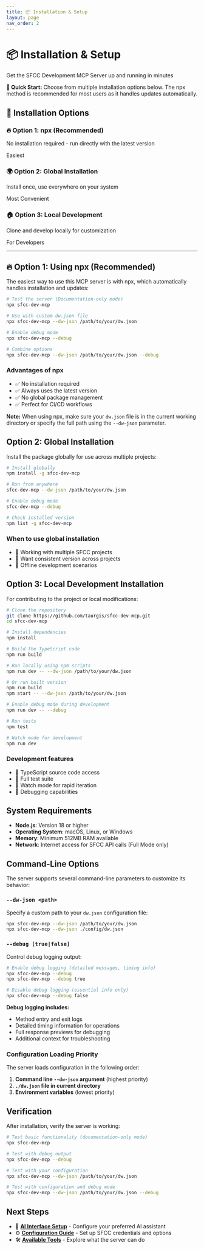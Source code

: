 ```yaml
---
title: 📦 Installation & Setup
layout: page
nav_order: 2
---
```


<div class="page-header">
  <h1>📦 Installation & Setup</h1>
  <p class="page-subtitle">Get the SFCC Development MCP Server up and running in minutes</p>
</div>

<div class="alert alert-info">
  <strong>🚀 Quick Start:</strong> Choose from multiple installation options below. The npx method is recommended for most users as it handles updates automatically.
</div>

## 🎯 Installation Options

<div class="grid">
  <div class="card">
    <h3>🔥 Option 1: npx (Recommended)</h3>
    <p>No installation required - run directly with the latest version</p>
    <div class="badge badge-success">Easiest</div>
  </div>
  
  <div class="card">
    <h3>🌍 Option 2: Global Installation</h3>
    <p>Install once, use everywhere on your system</p>
    <div class="badge badge-info">Most Convenient</div>
  </div>
  
  <div class="card">
    <h3>🏠 Option 3: Local Development</h3>
    <p>Clone and develop locally for customization</p>
    <div class="badge badge-warning">For Developers</div>
  </div>
</div>

---

## 🔥 Option 1: Using npx (Recommended)

The easiest way to use this MCP server is with npx, which automatically handles installation and updates:

```bash
# Test the server (Documentation-only mode)
npx sfcc-dev-mcp

# Use with custom dw.json file
npx sfcc-dev-mcp --dw-json /path/to/your/dw.json

# Enable debug mode
npx sfcc-dev-mcp --debug

# Combine options
npx sfcc-dev-mcp --dw-json /path/to/your/dw.json --debug
```

### Advantages of npx
- ✅ No installation required
- ✅ Always uses the latest version
- ✅ No global package management
- ✅ Perfect for CI/CD workflows

**Note:** When using npx, make sure your `dw.json` file is in the current working directory or specify the full path using the `--dw-json` parameter.

## Option 2: Global Installation

Install the package globally for use across multiple projects:

```bash
# Install globally
npm install -g sfcc-dev-mcp

# Run from anywhere
sfcc-dev-mcp --dw-json /path/to/your/dw.json

# Enable debug mode
sfcc-dev-mcp --debug

# Check installed version
npm list -g sfcc-dev-mcp
```

### When to use global installation
- 🎯 Working with multiple SFCC projects
- 🎯 Want consistent version across projects
- 🎯 Offline development scenarios

## Option 3: Local Development Installation

For contributing to the project or local modifications:

```bash
# Clone the repository
git clone https://github.com/taurgis/sfcc-dev-mcp.git
cd sfcc-dev-mcp

# Install dependencies
npm install

# Build the TypeScript code
npm run build

# Run locally using npm scripts
npm run dev -- --dw-json /path/to/your/dw.json

# Or run built version
npm run build
npm start -- --dw-json /path/to/your/dw.json

# Enable debug mode during development
npm run dev -- --debug

# Run tests
npm test

# Watch mode for development
npm run dev
```

### Development features
- 🔧 TypeScript source code access
- 🔧 Full test suite
- 🔧 Watch mode for rapid iteration
- 🔧 Debugging capabilities

## System Requirements

- **Node.js**: Version 18 or higher
- **Operating System**: macOS, Linux, or Windows
- **Memory**: Minimum 512MB RAM available
- **Network**: Internet access for SFCC API calls (Full Mode only)

## Command-Line Options

The server supports several command-line parameters to customize its behavior:

### `--dw-json <path>`
Specify a custom path to your `dw.json` configuration file:
```bash
npx sfcc-dev-mcp --dw-json /path/to/your/dw.json
npx sfcc-dev-mcp --dw-json ./config/dw.json
```

### `--debug [true|false]`
Control debug logging output:
```bash
# Enable debug logging (detailed messages, timing info)
npx sfcc-dev-mcp --debug
npx sfcc-dev-mcp --debug true

# Disable debug logging (essential info only)
npx sfcc-dev-mcp --debug false
```

**Debug logging includes:**
- Method entry and exit logs
- Detailed timing information for operations  
- Full response previews for debugging
- Additional context for troubleshooting

### Configuration Loading Priority

The server loads configuration in the following order:

1. **Command line `--dw-json` argument** (highest priority)
2. **`./dw.json` file in current directory**
3. **Environment variables** (lowest priority)

## Verification

After installation, verify the server is working:

```bash
# Test basic functionality (documentation-only mode)
npx sfcc-dev-mcp

# Test with debug output
npx sfcc-dev-mcp --debug

# Test with your configuration
npx sfcc-dev-mcp --dw-json /path/to/your/dw.json

# Test with configuration and debug mode
npx sfcc-dev-mcp --dw-json /path/to/your/dw.json --debug
```

## Next Steps

- 📖 **[AI Interface Setup](ai-interfaces)** - Configure your preferred AI assistant
- ⚙️ **[Configuration Guide](configuration)** - Set up SFCC credentials and options
- 🛠️ **[Available Tools](tools)** - Explore what the server can do
